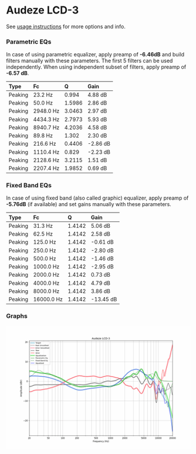# Audeze LCD-3
See [usage instructions](https://github.com/jaakkopasanen/AutoEq#usage) for more options and info.

### Parametric EQs
In case of using parametric equalizer, apply preamp of **-6.46dB** and build filters manually
with these parameters. The first 5 filters can be used independently.
When using independent subset of filters, apply preamp of **-6.57 dB**.

| Type    | Fc        |      Q | Gain     |
|:--------|:----------|:-------|:---------|
| Peaking | 23.2 Hz   | 0.994  | 4.88 dB  |
| Peaking | 50.0 Hz   | 1.5986 | 2.86 dB  |
| Peaking | 2948.0 Hz | 3.0463 | 2.97 dB  |
| Peaking | 4434.3 Hz | 2.7973 | 5.93 dB  |
| Peaking | 8940.7 Hz | 4.2036 | 4.58 dB  |
| Peaking | 89.8 Hz   | 1.302  | 2.30 dB  |
| Peaking | 216.6 Hz  | 0.4406 | -2.86 dB |
| Peaking | 1110.4 Hz | 0.829  | -2.23 dB |
| Peaking | 2128.6 Hz | 3.2115 | 1.51 dB  |
| Peaking | 2207.4 Hz | 1.9852 | 0.69 dB  |

### Fixed Band EQs
In case of using fixed band (also called graphic) equalizer, apply preamp of **-5.76dB**
(if available) and set gains manually with these parameters.

| Type    | Fc         |      Q | Gain      |
|:--------|:-----------|:-------|:----------|
| Peaking | 31.3 Hz    | 1.4142 | 5.06 dB   |
| Peaking | 62.5 Hz    | 1.4142 | 2.58 dB   |
| Peaking | 125.0 Hz   | 1.4142 | -0.61 dB  |
| Peaking | 250.0 Hz   | 1.4142 | -2.80 dB  |
| Peaking | 500.0 Hz   | 1.4142 | -1.46 dB  |
| Peaking | 1000.0 Hz  | 1.4142 | -2.95 dB  |
| Peaking | 2000.0 Hz  | 1.4142 | 0.73 dB   |
| Peaking | 4000.0 Hz  | 1.4142 | 4.79 dB   |
| Peaking | 8000.0 Hz  | 1.4142 | 3.86 dB   |
| Peaking | 16000.0 Hz | 1.4142 | -13.45 dB |

### Graphs
![](./Audeze%20LCD-3.png)